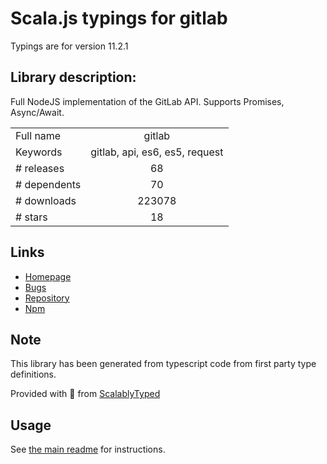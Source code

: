 
# Scala.js typings for gitlab

Typings are for version 11.2.1

## Library description:
Full NodeJS implementation of the GitLab API. Supports Promises, Async/Await.

|                    |                 |
| ------------------ | :-------------: |
| Full name          | gitlab |
| Keywords           | gitlab, api, es6, es5, request |
| # releases         | 68 |
| # dependents       | 70 |
| # downloads        | 223078 |
| # stars            | 18 |

## Links
- [Homepage](https://github.com/jdalrymple/node-gitlab#readme)
- [Bugs](https://github.com/jdalrymple/node-gitlab/issues)
- [Repository](https://github.com/jdalrymple/node-gitlab)
- [Npm](https://www.npmjs.com/package/gitlab)
    


## Note
This library has been generated from typescript code from first party type definitions.

Provided with :purple_heart: from [ScalablyTyped](https://github.com/oyvindberg/ScalablyTyped)

## Usage
See [the main readme](../../readme.md) for instructions.


